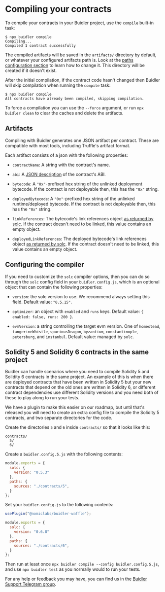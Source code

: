 # Compiling your contracts

To compile your contracts in your Buidler project, use the `compile` built-in task:
```
$ npx buidler compile
Compiling...
Compiled 1 contract successfully
```

The compiled artifacts will be saved in the `artifacts/` directory by default, or whatever your configured artifacts path is. Look at the [paths configuration section](../config) to learn how to change it. This directory will be created if it doesn't exist.

After the initial compilation, if the contract code hasn't changed then Buidler will skip compilation when running the `compile` task:
```
$ npx buidler compile
All contracts have already been compiled, skipping compilation.
```

To force a compilation you can use the `--force` argument, or run `npx buidler clean` to clear the caches and delete the artifacts.

## Artifacts
 
Compiling with Buidler generates one JSON artifact per contract. These are compatible with most tools, including Truffle's artifact format. 

Each artifact consists of a json with the following properties:

- `contractName`: A string with the contract's name.

- `abi`: A [JSON description](https://solidity.readthedocs.io/en/latest/abi-spec.html#abi-json) of the contract's ABI.

- `bytecode`: A `"0x"`-prefixed hex string of the unlinked deployment bytecode. If the contract is not deployable then, this has the `"0x"` string.

- `deployedBytecode`: A `"0x"`-prefixed hex string of the unlinked runtime/deployed bytecode. If the contract is not deployable then, this has the `"0x"` string.

- `linkReferences`: The bytecode's link references object [as returned by solc](https://solidity.readthedocs.io/en/latest/using-the-compiler.html). If the contract doesn't need to be linked, this value contains an empty object.

- `deployedLinkReferences`: The deployed bytecode's link references object [as returned by solc](https://solidity.readthedocs.io/en/latest/using-the-compiler.html). If the contract doesn't need to be linked, this value contains an empty object.

## Configuring the compiler

If you need to customize the `solc` compiler options, then you can do so through the `solc` config field in your `buidler.config.js`, which is an optional object that can contain the following properties:

- `version`: the solc version to use. We recommend always setting this field. Default value: `"0.5.15"`.

- `optimizer`: an object with `enabled` and `runs` keys. Default value: `{ enabled: false, runs: 200 }`.

- `evmVersion`: a string controlling the target evm version. One of `homestead`, `tangerineWhistle`, `spuriousDragon`, `byzantium`, `constantinople`, `petersburg`, and `instanbul`. Default value: managed by `solc`. 

## Solidity 5 and Solidity 6 contracts in the same project

Buidler can handle scenarios where you need to compile Solidity 5 and Solidity 6 contracts in the same project. An example of this is when there are deployed contracts that have been written in Solidity 5 but your new contracts that depend on the old ones are written in Solidity 6, or different contract dependencies use different Solidity versions and you need both of these to play along to run your tests.

We have a plugin to make this easier on our roadmap, but until that's released you will need to create an extra config file to compile the Solidity 5 contracts, and two separate directories for the code. 

Create the directories `5` and `6` inside `contracts/` so that it looks like this:
```
contracts/
  5/
  6/
```

Create a `buidler.config.5.js` with the following contents:
```js
module.exports = {
  solc: {
    version: "0.5.3"
  },
  paths: {
    sources: "./contracts/5",
  }
};
```

Set your `buidler.config.js` to the following contents:
```js
usePlugin("@nomiclabs/buidler-waffle");

module.exports = {
  solc: {
    version: "0.6.8"
  },
  paths: {
    sources: "./contracts/6",
  }
};
```

Then run at least once `npx buidler compile --config buidler.config.5.js`, and use `npx buidler test` as you normally would to run your tests.

For any help or feedback you may have, you can find us in the [Buidler Support Telegram group](http://t.me/BuidlerSupport).
